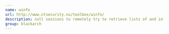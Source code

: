```yaml
---
name: winfo
url: http://www.ntsecurity.nu/toolbox/winfo/
description: null sessions to remotely try to retrieve lists of and information about user accounts, workstation/interdomain/server trust accounts, shares (also hidden), sessions, logged in users, and password/lockout policy, from Windows NT/2000/XP. URL : http://www.ntsecurity.nu/toolbox/winfo/ Groups : blackarch blackarch-windows blackarch-recon blackarch-scanner
group: blackarch
---
```

